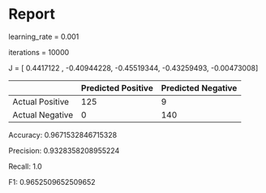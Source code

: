 # Report

learning_rate = 0.001

iterations = 10000

J = [ 0.4417122 , -0.40944228, -0.45519344, -0.43259493, -0.00473008]

|                 | Predicted Positive | Predicted Negative |
| --------------- | ------------------ | ------------------ |
| Actual Positive | 125                | 9                  |
| Actual Negative | 0                  | 140                |

Accuracy: 0.9671532846715328

Precision: 0.9328358208955224

Recall: 1.0

F1: 0.9652509652509652
